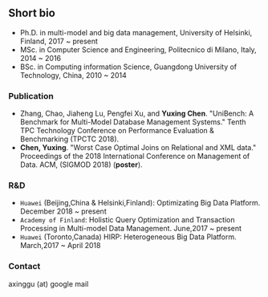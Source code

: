 ## Short bio
- Ph.D. in multi-model and big data management, University of Helsinki, Finland, 2017 ~ present
- MSc. in Computer Science and Engineering, Politecnico di Milano, Italy, 2014 ~ 2016
- BSc. in Computing information Science, Guangdong University of Technology, China, 2010 ~ 2014 

### Publication
- Zhang, Chao, Jiaheng Lu, Pengfei Xu, and **Yuxing Chen**. "UniBench: A Benchmark for Multi-Model Database Management Systems." Tenth TPC Technology Conference on Performance Evaluation & Benchmarking (TPCTC 2018).
- **Chen, Yuxing**. "Worst Case Optimal Joins on Relational and XML data." Proceedings of the 2018 International Conference on Management of Data. ACM, (SIGMOD 2018) (**poster**).

### R&D
- `Huawei` (Beijing,China & Helsinki,Finland): Optimizating Big Data Platform. December 2018 ~ present
- `Academy of Finland`: Holistic Query Optimization and Transaction Processing in Multi-model Data Management. June,2017 ~ present
- `Huawei` (Toronto,Canada) HIRP: Heterogeneous Big Data Platform. March,2017 ~ April 2018

### Contact
axinggu (at) google mail
